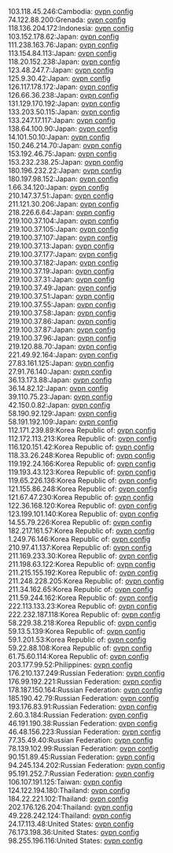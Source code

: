 103.118.45.246:Cambodia: [ovpn config](vpn/103_118_45_246.ovpn)  
74.122.88.200:Grenada: [ovpn config](vpn/74_122_88_200.ovpn)  
118.136.204.172:Indonesia: [ovpn config](vpn/118_136_204_172.ovpn)  
103.152.178.62:Japan: [ovpn config](vpn/103_152_178_62.ovpn)  
111.238.163.76:Japan: [ovpn config](vpn/111_238_163_76.ovpn)  
113.154.84.113:Japan: [ovpn config](vpn/113_154_84_113.ovpn)  
118.20.152.238:Japan: [ovpn config](vpn/118_20_152_238.ovpn)  
123.48.247.7:Japan: [ovpn config](vpn/123_48_247_7.ovpn)  
125.9.30.42:Japan: [ovpn config](vpn/125_9_30_42.ovpn)  
126.117.178.172:Japan: [ovpn config](vpn/126_117_178_172.ovpn)  
126.66.36.238:Japan: [ovpn config](vpn/126_66_36_238.ovpn)  
131.129.170.192:Japan: [ovpn config](vpn/131_129_170_192.ovpn)  
133.203.50.115:Japan: [ovpn config](vpn/133_203_50_115.ovpn)  
133.247.17.117:Japan: [ovpn config](vpn/133_247_17_117.ovpn)  
138.64.100.90:Japan: [ovpn config](vpn/138_64_100_90.ovpn)  
14.101.50.10:Japan: [ovpn config](vpn/14_101_50_10.ovpn)  
150.246.214.70:Japan: [ovpn config](vpn/150_246_214_70.ovpn)  
153.192.46.75:Japan: [ovpn config](vpn/153_192_46_75.ovpn)  
153.232.238.25:Japan: [ovpn config](vpn/153_232_238_25.ovpn)  
180.196.232.22:Japan: [ovpn config](vpn/180_196_232_22.ovpn)  
180.197.98.152:Japan: [ovpn config](vpn/180_197_98_152.ovpn)  
1.66.34.120:Japan: [ovpn config](vpn/1_66_34_120.ovpn)  
210.147.37.51:Japan: [ovpn config](vpn/210_147_37_51.ovpn)  
211.121.30.206:Japan: [ovpn config](vpn/211_121_30_206.ovpn)  
218.226.6.64:Japan: [ovpn config](vpn/218_226_6_64.ovpn)  
219.100.37.104:Japan: [ovpn config](vpn/219_100_37_104.ovpn)  
219.100.37.105:Japan: [ovpn config](vpn/219_100_37_105.ovpn)  
219.100.37.107:Japan: [ovpn config](vpn/219_100_37_107.ovpn)  
219.100.37.13:Japan: [ovpn config](vpn/219_100_37_13.ovpn)  
219.100.37.177:Japan: [ovpn config](vpn/219_100_37_177.ovpn)  
219.100.37.182:Japan: [ovpn config](vpn/219_100_37_182.ovpn)  
219.100.37.19:Japan: [ovpn config](vpn/219_100_37_19.ovpn)  
219.100.37.31:Japan: [ovpn config](vpn/219_100_37_31.ovpn)  
219.100.37.49:Japan: [ovpn config](vpn/219_100_37_49.ovpn)  
219.100.37.51:Japan: [ovpn config](vpn/219_100_37_51.ovpn)  
219.100.37.55:Japan: [ovpn config](vpn/219_100_37_55.ovpn)  
219.100.37.58:Japan: [ovpn config](vpn/219_100_37_58.ovpn)  
219.100.37.86:Japan: [ovpn config](vpn/219_100_37_86.ovpn)  
219.100.37.87:Japan: [ovpn config](vpn/219_100_37_87.ovpn)  
219.100.37.96:Japan: [ovpn config](vpn/219_100_37_96.ovpn)  
219.120.88.70:Japan: [ovpn config](vpn/219_120_88_70.ovpn)  
221.49.92.164:Japan: [ovpn config](vpn/221_49_92_164.ovpn)  
27.83.161.125:Japan: [ovpn config](vpn/27_83_161_125.ovpn)  
27.91.76.140:Japan: [ovpn config](vpn/27_91_76_140.ovpn)  
36.13.173.88:Japan: [ovpn config](vpn/36_13_173_88.ovpn)  
36.14.82.12:Japan: [ovpn config](vpn/36_14_82_12.ovpn)  
39.110.75.23:Japan: [ovpn config](vpn/39_110_75_23.ovpn)  
42.150.0.82:Japan: [ovpn config](vpn/42_150_0_82.ovpn)  
58.190.92.129:Japan: [ovpn config](vpn/58_190_92_129.ovpn)  
58.191.192.109:Japan: [ovpn config](vpn/58_191_192_109.ovpn)  
112.171.239.89:Korea Republic of: [ovpn config](vpn/112_171_239_89.ovpn)  
112.172.113.213:Korea Republic of: [ovpn config](vpn/112_172_113_213.ovpn)  
116.120.151.42:Korea Republic of: [ovpn config](vpn/116_120_151_42.ovpn)  
118.33.26.248:Korea Republic of: [ovpn config](vpn/118_33_26_248.ovpn)  
119.192.24.166:Korea Republic of: [ovpn config](vpn/119_192_24_166.ovpn)  
119.193.43.123:Korea Republic of: [ovpn config](vpn/119_193_43_123.ovpn)  
119.65.226.136:Korea Republic of: [ovpn config](vpn/119_65_226_136.ovpn)  
121.155.86.248:Korea Republic of: [ovpn config](vpn/121_155_86_248.ovpn)  
121.67.47.230:Korea Republic of: [ovpn config](vpn/121_67_47_230.ovpn)  
122.36.168.120:Korea Republic of: [ovpn config](vpn/122_36_168_120.ovpn)  
123.199.101.140:Korea Republic of: [ovpn config](vpn/123_199_101_140.ovpn)  
14.55.79.226:Korea Republic of: [ovpn config](vpn/14_55_79_226.ovpn)  
182.217.161.57:Korea Republic of: [ovpn config](vpn/182_217_161_57.ovpn)  
1.249.76.146:Korea Republic of: [ovpn config](vpn/1_249_76_146.ovpn)  
210.97.41.137:Korea Republic of: [ovpn config](vpn/210_97_41_137.ovpn)  
211.169.233.30:Korea Republic of: [ovpn config](vpn/211_169_233_30.ovpn)  
211.198.63.122:Korea Republic of: [ovpn config](vpn/211_198_63_122.ovpn)  
211.215.155.192:Korea Republic of: [ovpn config](vpn/211_215_155_192.ovpn)  
211.248.228.205:Korea Republic of: [ovpn config](vpn/211_248_228_205.ovpn)  
211.34.162.65:Korea Republic of: [ovpn config](vpn/211_34_162_65.ovpn)  
211.59.244.162:Korea Republic of: [ovpn config](vpn/211_59_244_162.ovpn)  
222.113.133.23:Korea Republic of: [ovpn config](vpn/222_113_133_23.ovpn)  
222.232.187.118:Korea Republic of: [ovpn config](vpn/222_232_187_118.ovpn)  
58.229.38.218:Korea Republic of: [ovpn config](vpn/58_229_38_218.ovpn)  
59.13.5.139:Korea Republic of: [ovpn config](vpn/59_13_5_139.ovpn)  
59.1.201.53:Korea Republic of: [ovpn config](vpn/59_1_201_53.ovpn)  
59.22.88.108:Korea Republic of: [ovpn config](vpn/59_22_88_108.ovpn)  
61.75.60.114:Korea Republic of: [ovpn config](vpn/61_75_60_114.ovpn)  
203.177.99.52:Philippines: [ovpn config](vpn/203_177_99_52.ovpn)  
176.210.137.249:Russian Federation: [ovpn config](vpn/176_210_137_249.ovpn)  
176.99.192.221:Russian Federation: [ovpn config](vpn/176_99_192_221.ovpn)  
178.187.150.164:Russian Federation: [ovpn config](vpn/178_187_150_164.ovpn)  
185.190.42.79:Russian Federation: [ovpn config](vpn/185_190_42_79.ovpn)  
193.176.83.91:Russian Federation: [ovpn config](vpn/193_176_83_91.ovpn)  
2.60.3.184:Russian Federation: [ovpn config](vpn/2_60_3_184.ovpn)  
46.191.190.38:Russian Federation: [ovpn config](vpn/46_191_190_38.ovpn)  
46.48.156.223:Russian Federation: [ovpn config](vpn/46_48_156_223.ovpn)  
77.35.49.40:Russian Federation: [ovpn config](vpn/77_35_49_40.ovpn)  
78.139.102.99:Russian Federation: [ovpn config](vpn/78_139_102_99.ovpn)  
90.151.89.45:Russian Federation: [ovpn config](vpn/90_151_89_45.ovpn)  
94.245.134.202:Russian Federation: [ovpn config](vpn/94_245_134_202.ovpn)  
95.191.252.7:Russian Federation: [ovpn config](vpn/95_191_252_7.ovpn)  
106.107.191.125:Taiwan: [ovpn config](vpn/106_107_191_125.ovpn)  
124.122.194.180:Thailand: [ovpn config](vpn/124_122_194_180.ovpn)  
184.22.221.102:Thailand: [ovpn config](vpn/184_22_221_102.ovpn)  
202.176.126.204:Thailand: [ovpn config](vpn/202_176_126_204.ovpn)  
49.228.242.124:Thailand: [ovpn config](vpn/49_228_242_124.ovpn)  
24.17.113.48:United States: [ovpn config](vpn/24_17_113_48.ovpn)  
76.173.198.36:United States: [ovpn config](vpn/76_173_198_36.ovpn)  
98.255.196.116:United States: [ovpn config](vpn/98_255_196_116.ovpn)  
